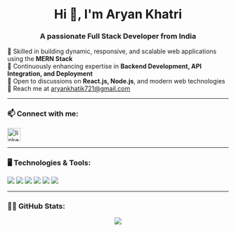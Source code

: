 <h1 align="center">Hi 👋, I'm Aryan Khatri</h1>
<h3 align="center">A passionate Full Stack Developer from India</h3>

<p align="left">
🔹 Skilled in building dynamic, responsive, and scalable web applications using the <b>MERN Stack</b><br>
🚀 Continuously enhancing expertise in <b>Backend Development, API Integration, and Deployment</b><br>
💬 Open to discussions on <b>React.js, Node.js</b>, and modern web technologies<br>
📧 Reach me at <a href="aryankhatik721@gmail.com">aryankhatik721@gmail.com</a><br>
</p>

---

### 📫 Connect with me:
<p align="left">
  <a href="[https://www.linkedin.com/in/your-linkedin](https://www.linkedin.com/in/aryan-khatri-8587b3251/)" target="blank">
    <img align="center" src="https://cdn.jsdelivr.net/gh/devicons/devicon/icons/linkedin/linkedin-original.svg" alt="linkedin" height="30" width="30" />
  </a>
</p>

---

### 🖥️ Technologies & Tools:
<p align="left">
  <img src="https://img.shields.io/badge/HTML5-E34F26?logo=html5&logoColor=white" />
  <img src="https://img.shields.io/badge/CSS3-1572B6?logo=css3&logoColor=white" />
  <img src="https://img.shields.io/badge/JavaScript-F7DF1E?logo=javascript&logoColor=black" />
  <img src="https://img.shields.io/badge/Node.js-43853D?logo=node.js&logoColor=white" />
  <img src="https://img.shields.io/badge/React-20232A?logo=react&logoColor=61DAFB" />
  <img src="https://img.shields.io/badge/MongoDB-4EA94B?logo=mongodb&logoColor=white" />
</p>

---

### 👨‍💻 GitHub Stats:
<p align="center">
  <img src="[https://github-readme-stats.vercel.app/api?username=your-github-username&show_icons=true&theme=radical](https://leetcode.com/u/aryan-khatri/)" />
</p>
